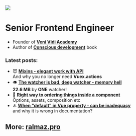 <img src="https://media.giphy.com/media/LMPvFkzZyy8SUnH2tP/giphy.gif">

# Senior Frontend Engineer
  
- Founder of **[Veni Vidi Academy](https://ralmaz.pro/academy)**  
- Author of **[Conscious development](https://ralmaz.pro/book)** book   


### Latest posts:
- :smiling_imp: **[Mixins - elegant work with API](https://ralmaz.pro/blog/mixins)**  
And why you no longer need **Vuex.actions**
- :eye: **[The watcher is bad, deep watcher - memory hell](https://ralmaz.pro/blog/watcher)**  
**22.6 MB** by **ONE** watcher!
- :abcd: **[Right way to ordering things inside a component](https://ralmaz.pro/blog/ordering)**  
Options, assets, composition etc
- :anchor: **[When "default" in Vue property - can be inadequacy](https://ralmaz.pro/blog/default-property)**  
and why it is wrong in documentation?

## More: [ralmaz.pro](https://ralmaz.pro/)
